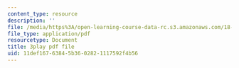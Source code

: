 ```yaml
---
content_type: resource
description: ''
file: /media/https%3A/open-learning-course-data-rc.s3.amazonaws.com/18-06sc-linear-algebra-fall-2011/11def16763845b3602821117592f4b56_VqP2tREMvt0.pdf
file_type: application/pdf
resourcetype: Document
title: 3play pdf file
uid: 11def167-6384-5b36-0282-1117592f4b56
---
```

